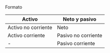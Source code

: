 Formato

| Activo              | Neto y pasivo       |
| ------------------- | ------------------- |
| Activo no corriente | Neto                |
| Activo corriente    | Pasivo no corriente |
| -                   | Pasivo corriente    |
